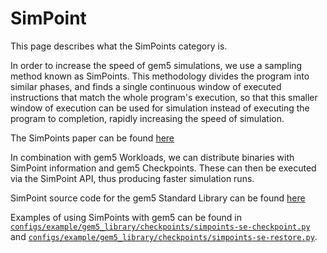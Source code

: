 # SimPoint

This page describes what the SimPoints category is.

In order to increase the speed of gem5 simulations, we use a sampling method known as SimPoints. This methodology divides the program into similar phases, and finds a single continuous window of executed instructions that match the whole program's execution, so that this smaller window of execution can be used for simulation instead of executing the program to completion, rapidly increasing the speed of simulation.

The SimPoints paper can be found [here](https://cseweb.ucsd.edu//~calder/papers/ASPLOS-02-SimPoint.pdf)

In combination with gem5 Workloads, we can distribute binaries with SimPoint information and gem5 Checkpoints. These can then be executed via the SimPoint API, thus producing faster simulation runs.

SimPoint source code for the gem5 Standard Library can be found [here](https://github.com/gem5/gem5/blob/stable/src/python/gem5/utils/simpoint.py)

Examples of using SimPoints with gem5 can be found in [`configs/example/gem5_library/checkpoints/simpoints-se-checkpoint.py`](https://github.com/gem5/gem5/blob/stable/configs/example/gem5_library/checkpoints/simpoints-se-checkpoint.py) and [`configs/example/gem5_library/checkpoints/simpoints-se-restore.py`](https://github.com/gem5/gem5/blob/stable/configs/example/gem5_library/checkpoints/simpoints-se-restore.py).
